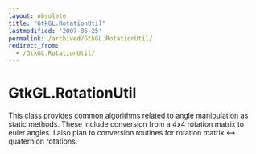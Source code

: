 ```yaml
---
layout: obsolete
title: "GtkGL.RotationUtil"
lastmodified: '2007-05-25'
permalink: /archived/GtkGL.RotationUtil/
redirect_from:
  - /GtkGL.RotationUtil/
---
```


GtkGL.RotationUtil
==================

This class provides common algorithms related to angle manipulation as static methods. These include conversion from a 4x4 rotation matrix to euler angles. I also plan to conversion routines for rotation matrix \<-\> quaternion rotations.

